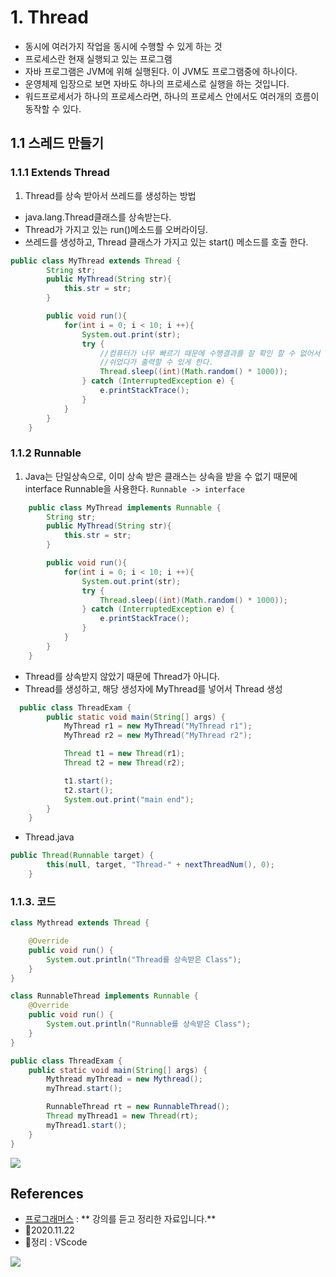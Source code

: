# 1. Thread

- 동시에 여러가지 작업을 동시에 수행할 수 있게 하는 것
- 프로세스란 현재 실행되고 있는 프로그램
- 자바 프로그램은 JVM에 위해 실행된다. 이 JVM도 프로그램중에 하나이다.
- 운영체제 입장으로 보면 자바도 하나의 프로세스로 실행을 하는 것입니다.
- 워드프로세서가 하나의 프로세스라면, 하나의 프로세스 안에서도 여러개의 흐름이 동작할 수 있다. 

## 1.1 스레드 만들기

### 1.1.1 Extends Thread

1. Thread를 상속 받아서 쓰레드를 생성하는 방법
- java.lang.Thread클래스를 상속받는다. 
- Thread가 가지고 있는 run()메소드를 오버라이딩.
- 쓰레드를 생성하고, Thread 클래스가 가지고 있는 start() 메소드를 호출 한다.
```java
public class MyThread extends Thread {
        String str;
        public MyThread(String str){
            this.str = str;
        }

        public void run(){
            for(int i = 0; i < 10; i ++){
                System.out.print(str);
                try {
                    //컴퓨터가 너무 빠르기 때문에 수행결과를 잘 확인 할 수 없어서 Thread.sleep() 메서드를 이용해서 조금씩 
                    //쉬었다가 출력할 수 있게 한다. 
                    Thread.sleep((int)(Math.random() * 1000));
                } catch (InterruptedException e) {
                    e.printStackTrace();
                }
            } 
        } 
    }

```

### 1.1.2 Runnable

1. Java는 단일상속으로, 이미 상속 받은 클래스는 상속을 받을 수 없기 때문에
interface Runnable을 사용한다.
`Runnable -> interface`

```java
    public class MyThread implements Runnable {
        String str;
        public MyThread(String str){
            this.str = str;
        }

        public void run(){
            for(int i = 0; i < 10; i ++){
                System.out.print(str);
                try {
                    Thread.sleep((int)(Math.random() * 1000));
                } catch (InterruptedException e) {
                    e.printStackTrace();
                }
            } 
        } 
    }
```

- Thread를 상속받지 않았기 때문에 Thread가 아니다.
- Thread를 생성하고, 해당 생성자에 MyThread를 넣어서 Thread 생성

```java
  public class ThreadExam {  
        public static void main(String[] args) {
            MyThread r1 = new MyThread("MyThread r1");
            MyThread r2 = new MyThread("MyThread r2");

            Thread t1 = new Thread(r1);
            Thread t2 = new Thread(r2);

            t1.start();
            t2.start();
            System.out.print("main end");  
        }   
    }
```

- Thread.java

```java
public Thread(Runnable target) {
        this(null, target, "Thread-" + nextThreadNum(), 0);
    }
```

### 1.1.3. 코드
```java
class Mythread extends Thread {

    @Override
    public void run() {
        System.out.println("Thread를 상속받은 Class");
    }
}

class RunnableThread implements Runnable {
    @Override
    public void run() {
        System.out.println("Runnable를 상속받은 Class");
    }
}

public class ThreadExam {
    public static void main(String[] args) {
        Mythread myThread = new Mythread();
        myThread.start();

        RunnableThread rt = new RunnableThread();
        Thread myThread1 = new Thread(rt);
        myThread1.start();
    }
}
```

![](https://images.velog.io/images/withcolinsong/post/5f2b3ec5-c2ed-4c34-952f-004f85a7abc0/image.png)

## References
- [프로그래머스](https://programmers.co.kr/) : ** 강의를 듣고 정리한 자료입니다.**
- 🎈2020.11.22
- 🎈정리 : VScode

![](https://images.velog.io/images/withcolinsong/post/8dc5159f-5174-49f0-8cca-748d6cd38345/image.png)